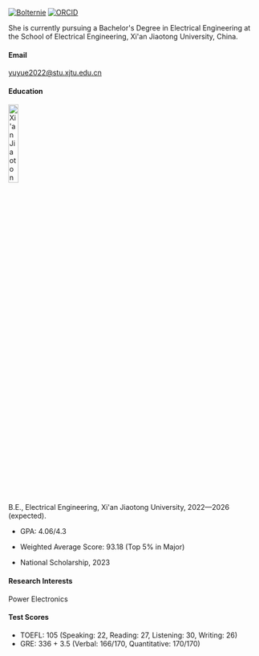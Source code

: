 [![Bolternie](https://img.shields.io/badge/Bolternie-github-blue?logo=github)](https://github.com/Bolternie) [![ORCID](https://img.shields.io/badge/orcid-0000--0002--9667--1487-blue?logo=orcid)](https://orcid.org/my-orcid?orcid=0000-0002-9667-1487)

She is currently pursuing a Bachelor's Degree in Electrical Engineering at the School of Electrical Engineering, Xi'an Jiaotong University, China.

#### Email
<yuyue2022@stu.xjtu.edu.cn>

#### Education
<a href="https://www.xjtu.edu.cn/" target="_blank">
    <img src="../../static/assets/img/XJTU.png" width="20%" alt="Xi'an Jiaotong University">
</a>

B.E., Electrical Engineering, Xi'an Jiaotong University, 2022—2026 (expected).

- GPA: 4.06/4.3

- Weighted Average Score: 93.18 (Top 5% in Major)

- National Scholarship, 2023

#### Research Interests
Power Electronics

#### Test Scores
- TOEFL: 105 (Speaking: 22, Reading: 27, Listening: 30, Writing: 26)
- GRE: 336 + 3.5 (Verbal: 166/170, Quantitative: 170/170)

